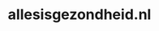 ---
layout: post
title:  "allesisgezondheid.nl"
internal_url:  "/dutchgov/allesisgezondheid.nl.html"
categories: dutchgov
---